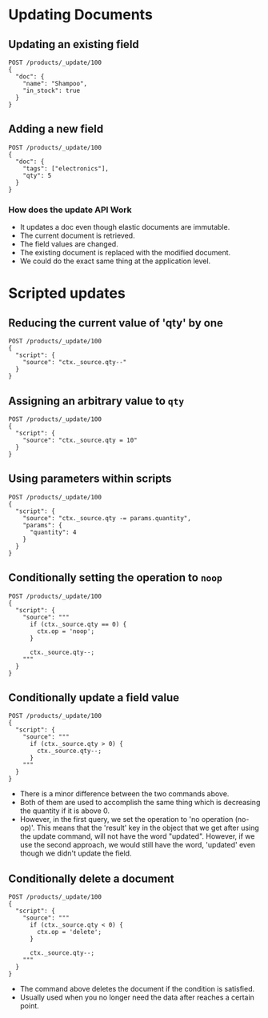 # Updating Documents
## Updating an existing field
```
POST /products/_update/100
{
  "doc": {
    "name": "Shampoo",
    "in_stock": true
  }
}
```

## Adding a new field
```
POST /products/_update/100
{
  "doc": {
    "tags": ["electronics"],
    "qty": 5
  }
}
```

### How does the update API Work
- It updates a doc even though elastic documents are immutable.
- The current document is retrieved.
- The field values are changed.
- The existing document is replaced with the modified document.
- We could do the exact same thing at the application level.

# Scripted updates
## Reducing the current value of 'qty' by one
```
POST /products/_update/100
{
  "script": {
    "source": "ctx._source.qty--"
  }
}
```

## Assigning an arbitrary value to `qty`
```
POST /products/_update/100
{
  "script": {
    "source": "ctx._source.qty = 10"
  }
}
```

## Using parameters within scripts
```
POST /products/_update/100
{
  "script": {
    "source": "ctx._source.qty -= params.quantity",
    "params": {
      "quantity": 4
    }
  }
}
```

## Conditionally setting the operation to `noop`
```
POST /products/_update/100
{
  "script": {
    "source": """
      if (ctx._source.qty == 0) {
        ctx.op = 'noop';
      }
      
      ctx._source.qty--;
    """
  }
}
```

## Conditionally update a field value
```
POST /products/_update/100
{
  "script": {
    "source": """
      if (ctx._source.qty > 0) {
        ctx._source.qty--;
      }
    """
  }
}
```

- There is a minor difference between the two commands above.
- Both of them are used to accomplish the same thing which is decreasing the quantity if it is above 0.
- However, in the first query, we set the operation to 'no operation (no-op)'. This means that the 'result' key in the object that we get after using the update command, will not have the word "updated". However, if we use the second approach, we would still have the word, 'updated' even though we didn't update the field.

## Conditionally delete a document
```
POST /products/_update/100
{
  "script": {
    "source": """
      if (ctx._source.qty < 0) {
        ctx.op = 'delete';
      }
      
      ctx._source.qty--;
    """
  }
}
```
- The command above deletes the document if the condition is satisfied.
- Usually used when  you no longer need the data after reaches a certain point.